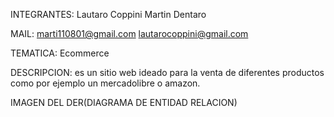 INTEGRANTES:
Lautaro Coppini
Martin Dentaro

MAIL:
marti110801@gmail.com
lautarocoppini@gmail.com

TEMATICA:
Ecommerce

DESCRIPCION:
es un sitio web ideado para la venta de diferentes productos como por ejemplo un mercadolibre o amazon.

IMAGEN DEL DER(DIAGRAMA DE ENTIDAD RELACION)


